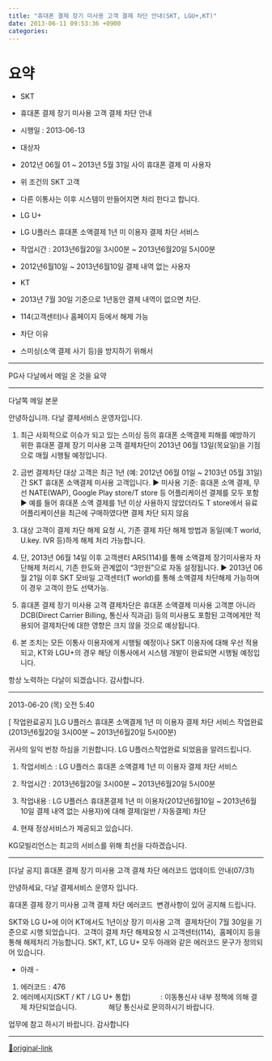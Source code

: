 ```yaml
---
title: "휴대폰 결제 장기 미사용 고객 결제 차단 안내(SKT, LGU+,KT)"
date: 2013-06-11 09:53:36 +0900
categories: 
---
```

  

# 요약


- SKT
- 휴대폰 결제 장기 미사용 고객 결제 차단 안내
- 시행일 : 2013-06-13 
- 대상자
- 2012년 06월 01 ~ 2013년 5월 31일 사이 휴대폰 결제 미 사용자
- 위 조건의 SKT 고객
- 다른 이통사는 이후 시스템이 만들어지면 처리 한다고 합니다.




- LG U+
- LG U플러스 휴대폰 소액결제 1년 미 이용자 결제 차단 서비스
- 작업시간 : 2013년6월20일 3시00분 ~ 2013년6월20일 5시00분
- 2012년6월10일 ~ 2013년6월10일 결제 내역 없는 사용자

- KT
- 2013년 7월 30일 기준으로 1년동안 결제 내역이 없으면 차단.
- 114(고객센터)나 홈페이지 등에서 해제 가능

- 차단 이유
- 스미싱(소액 결제 사기 등)을 방지하기 위해서


  
- - - - - -

PG사 다날에서 메일 온 것을 요약

  
- - - - - -

다날쪽 메일 본문
  

안녕하십니까. 다날 결제서비스 운영자입니다.
1. 최근 사회적으로 이슈가 되고 있는 스미싱 등의 휴대폰 소액결제 피해를 예방하기 위한 휴대폰 결제 장기 미사용 고객 결제차단이 2013년 06월 13일(목요일)을 기점으로 매월 시행될 예정입니다.
  

2. 금번 결제차단 대상 고객은 최근 1년 (예: 2012년 06월 01일 ~ 2103년 05월 31일) 간 SKT 휴대폰 소액결제 미사용 고객입니다.
▶ 미사용 기준: 휴대폰 소액 결제, 무선 NATE(WAP), Google Play store/T store 등 어플리케이션 결제를 모두 포함
▶ 예를 들어 휴대폰 소액 결제를 1년 이상 사용하지 않았더라도 T store에서 유료 어플리케이션을 최근에 구매하였다면 결제 차단 되지 않음
  

3. 대상 고객이 결제 차단 해제 요청 시, 기존 결제 차단 해제 방법과 동일(예:T world, U.key. IVR 등)하게 해제 처리 가능합니다.
  

4. 단, 2013년 06월 14일 이후 고객센터 ARS(114)를 통해 소액결제 장기미사용자 차단해제 처리시, 기존 한도와 관계없이 “3만원”으로 자동 설정됩니다.
▶ 2013년 06월 21일 이후 SKT 모바일 고객센터(T world)를 통해 소액결제 차단해제 가능하며 이 경우 고객이 한도 선택가능.
  

5. 휴대폰 결제 장기 미사용 고객 결제차단은 휴대폰 소액결제 미사용 고객뿐 아니라 DCB(Direct Carrier Billing, 통신사 직과금) 등의 미사용도 포함된 고객에게만 적용되어 결제차단에 대한 영향은 크지 않을 것으로 예상됩니다.
  

6. 본 조치는 모든 이통사 이용자에게 시행될 예정이나 SKT 이용자에 대해 우선 적용되고, KT와 LGU+의 경우 해당 이통사에서 시스템 개발이 완료되면 시행될 예정입니다.
  

항상 노력하는 다날이 되겠습니다.
감사합니다.

  
- - - - - -


2013-06-20 (목) 오전 5:40
  

[ 작업완료공지 ]LG U플러스 휴대폰 소액결제 1년 미 이용자 결제 차단 서비스 작업완료(2013년6월20일 3시00분 ~ 2013년6월20일 5시00분)
  

귀사의 일익 번창 하심을 기원합니다.
LG U플러스작업완료 되었음을 알려드립니다.
  

1. 작업서비스 : LG U플러스 휴대폰 소액결제 1년 미 이용자 결제 차단 서비스
  

2. 작업시간 : 2013년6월20일 3시00분 ~ 2013년6월20일 5시00분
  

3. 작업내용 : LG U플러스 휴대폰결제 1년 미 이용자(2012년6월10일 ~ 2013년6월10일 결제 내역 없는 사용자)에 대해 결제(일반 / 자동결제) 차단 
  

4. 현재 정상서비스가 제공되고 있습니다.
  

KG모빌리언스는 최고의 서비스를 위해 최선을 다하겠습니다.

  
- - - - - -

[다날 공지] 휴대폰 결제 장기 미사용 고객 결제 차단 에러코드 업데이트 안내(07/31)
  

안녕하세요, 다날 결제서비스 운영자 입니다.
  

휴대폰 결제 장기 미사용 고객 결제 차단 에러코드 
변경사항이 있어 공지해 드립니다. 
  

SKT와 LG U+에 이어 KT에서도 1년이상 장기 미사용 고객 
결제차단이 7월 30일을 기준으로 시행 되었습니다. 
고객이 결제 차단 해제요청 시 고객센터(114), 
홈페이지 등을 통해 해제처리 가능합니다.
SKT, KT, LG U+ 모두 아래와 같은 에러코드 문구가 정의되어 있습니다.
  

- 아래 -
1) 에러코드 : 476
2) 에러메시지(SKT / KT / LG U+ 통합)  
            : 이동통신사 내부 정책에 의해 결제 차단되었습니다. 
              해당 통신사로 문의하시기 바랍니다.
  

업무에 참고 하시기 바랍니다.
감사합니다

  
  




***
[🔗original-link](http://www.mins01.com/mh/tech/read/837)
